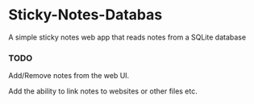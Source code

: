# Sticky-Notes-Databas
A simple sticky notes web app that reads notes from a SQLite database

### TODO
Add/Remove notes from the web UI.

Add the ability to link notes to websites or other files etc.
